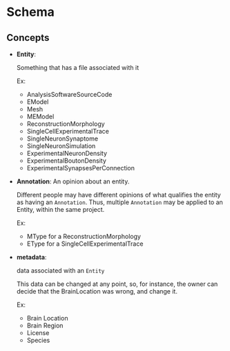 # Schema

## Concepts


- **Entity**:

    Something that has a file associated with it

    Ex:

     - AnalysisSoftwareSourceCode
     - EModel
     - Mesh
     - MEModel
     - ReconstructionMorphology
     - SingleCellExperimentalTrace
     - SingleNeuronSynaptome
     - SingleNeuronSimulation
     - ExperimentalNeuronDensity
     - ExperimentalBoutonDensity
     - ExperimentalSynapsesPerConnection

- **Annotation**:
    An opinion about an entity.

    Different people may have different opinions of what qualifies the entity as having an `Annotation`.
    Thus, multiple `Annotation` may be applied to an Entity, within the same project.

    Ex:

     - MType for a ReconstructionMorphology
     - EType for a SingleCellExperimentalTrace

- **metadata**:

    data associated with an `Entity`

    This data can be changed at any point, so, for instance, the owner can decide that the BrainLocation was wrong, and change it.

    Ex:

     - Brain Location
     - Brain Region
     - License
     - Species
